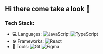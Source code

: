 ## Hi there come take a look 🛂

### Tech Stack:
- 💻 Languages: ![JavaScript](https://img.shields.io/badge/-JavaScript-333?style=flat&logo=javascript) ![TypeScript](https://img.shields.io/badge/-TypeScript-333?style=flat&logo=typescript)
- ⚙️ Frameworks: ![React](https://img.shields.io/badge/-React-333?style=flat&logo=react)
- 🔧 Tools: ![Git](https://img.shields.io/badge/-Git-333?style=flat&logo=git) ![Figma](https://img.shields.io/badge/-Figma-333?style=flat&logo=figma)

<!--
**RamMG21/RamMG21** is a ✨ _special_ ✨ repository because its `README.md` (this file) appears on your GitHub profile.

Here are some ideas to get you started:

- 🔭 I’m currently working on ...
- 🌱 I’m currently learning ...
- 👯 I’m looking to collaborate on ...
- 🤔 I’m looking for help with ...
- 💬 Ask me about ...
- 📫 How to reach me: ...
- 😄 Pronouns: ...
- ⚡ Fun fact: ...
-->
